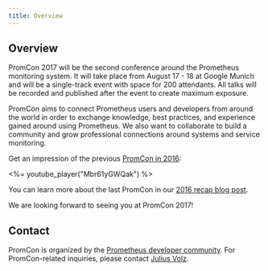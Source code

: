 ```yaml
---
title: Overview
---
```


## Overview

PromCon 2017 will be the second conference around the Prometheus monitoring
system. It will take place from August 17 - 18 at Google Munich and will be a
single-track event with space for 200 attendants. All talks will be recorded and
published after the event to create maximum exposure.

PromCon aims to connect Prometheus users and developers from around the world in
order to exchange knowledge, best practices, and experience gained around using
Prometheus. We also want to collaborate to build a community and grow
professional connections around systems and service monitoring.

Get an impression of the previous [PromCon in 2016](/2016-berlin/):

<%= youtube_player("Mbr61yGWQak") %>

You can learn more about the last PromCon in our
[2016 recap blog post](https://prometheus.io/blog/2016/09/04/promcon-2016-its-a-wrap/).

We are looking forward to seeing you at PromCon 2017!

## Contact

PromCon is organized by the [Prometheus developer
community](https://prometheus.io/community/). For PromCon-related inquiries,
please contact [Julius Volz](mailto:julius.volz@gmail.com).
